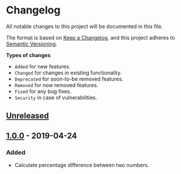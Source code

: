 # Changelog

All notable changes to this project will be documented in this file.

The format is based on [Keep a Changelog](https://keepachangelog.com/en/1.0.0/),
and this project adheres to [Semantic Versioning](https://semver.org/spec/v2.0.0.html).

**Types of changes**

- `Added` for new features.
- `Changed` for changes in existing functionality.
- `Deprecated` for soon-to-be removed features.
- `Removed` for now removed features.
- `Fixed` for any bug fixes.
- `Security` in case of vulnerabilities.

## [Unreleased]

## [1.0.0] - 2019-04-24

### Added

- Calculate percentage difference between two numbers.

[unreleased]: https://github.com/rodrigobdz/percentage-diff/compare/v1.0.0...HEAD
[1.0.0]: https://github.com/rodrigobdz/percentage-diff/compare/839407f777811173c2bbb62af850e3fc6ee07ebf...v1.0.0

